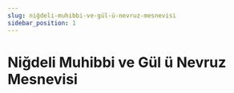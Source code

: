 ```yaml
---
slug: niğdeli-muhibbi-ve-gül-ü-nevruz-mesnevisi
sidebar_position: 1
---
```


# Niğdeli Muhibbi ve Gül ü Nevruz Mesnevisi